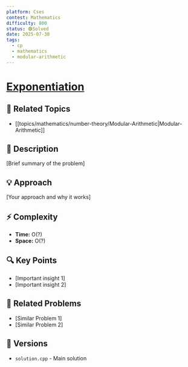 ```yaml
---
platform: Cses
contest: Mathematics
difficulty: 800
status: 🟢Solved
date: 2025-07-30
tags:
  - cp
  - mathematics
  - modular-arithmetic
---
```

# [Exponentiation](link)

## 📓 Related Topics
- [[topics/mathematics/number-theory/Modular-Arithmetic|Modular-Arithmetic]]

## 📖 Description
[Brief summary of the problem]

## 💡 Approach
[Your approach and why it works]

## ⚡ Complexity
- **Time:** O(?)
- **Space:** O(?)

## 🔍 Key Points
- [Important insight 1]
- [Important insight 2]

## 🔗 Related Problems
- [Similar Problem 1]
- [Similar Problem 2]

## 🔄 Versions
- `solution.cpp` - Main solution 
